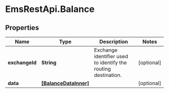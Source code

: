 # EmsRestApi.Balance

## Properties

Name | Type | Description | Notes
------------ | ------------- | ------------- | -------------
**exchangeId** | **String** | Exchange identifier used to identify the routing destination. | [optional] 
**data** | [**[BalanceDataInner]**](BalanceDataInner.md) |  | [optional] 



